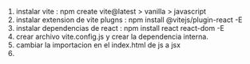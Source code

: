 1. instalar vite : npm create vite@latest > vanilla > javascript
2. instalar extension de vite plugns : npm install @vitejs/plugin-react -E
3. instalar dependencias de react : npm install react react-dom -E
4. crear archivo vite.config.js y crear la dependencia interna.
5. cambiar la importacion en el index.html de js a jsx 
6. 